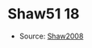 <a name="material" />

# Shaw51 18
<script type="application/ld+json">
  {
    "@context": "https://schema.org/",
    "@type": "ChemicalSubstance",
    "http://purl.org/dc/terms/conformsTo":
      {
        "@type": "CreativeWork",
        "@id": "https://bioschemas.org/profiles/ChemicalSubstance/0.4-RELEASE/"
      },
    "@id": "https://egonw.github.io/nanowiki/nanowiki48.html#material",
    "name": "Shaw51 18",
    "sameAs": "http://127.0.0.1/mediawiki/index.php/Special:URIResolver/Shaw51_18"
  }
</script>


* Source: [Shaw2008](http://127.0.0.1/mediawiki/index.php/Special:URIResolver/Shaw2008)
